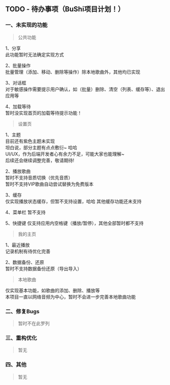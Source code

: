 ## TODO - 待办事项（BuShi项目计划！）

### 一、未实现的功能
> 公共功能  

1、分享  
此功能暂时无法确定实现方式  
  
2、批量操作  
批量管理（添加、移动、删除等操作）除本地歌曲外，其他均已实现  
  
3、对话框  
对于敏感操作需要提示用户确认，如（批量）删除、清空（列表、缓存等）、退出应用等
  
4、加载等待  
暂时没实现首页的加载等待提示功能！

> 设置页  

1、主题  
目前还有紫色主题未实现  
坦白说，部分主题有点点敷衍~ 哈哈  
UI/UX，作为后端开发者心有余力不足，可能大家也能理解~  
后续还会继续调整完善，敬请期待!  
  
2、播放歌曲  
暂时不支持音质切换（优先音质）  
暂时不支持VIP歌曲自动尝试替换为免费版本  
  
3、缓存  
仅实现播放状态缓存，但暂不支持设置，哈哈
其他缓存功能还未支持  

4、菜单栏
暂不支持

5、快捷键
仅支持应用内空格键（播放/暂停），其他全部暂时都不支持

> 我的主页  

1、最近播放  
记录机制有待优化完善  
  
2、数据备份、还原  
暂时不支持数据备份还原（导出导入）
  
> 本地歌曲  

仅实现基本功能，如歌曲的添加、删除、播放等  
本项目一直以网络音频为中心，暂时不会进一步完善本地歌曲功能  
  
### 二、修复Bugs
> 暂时不在此罗列  

### 三、重构优化  
> 暂无  

### 四、其他  
> 暂无  
